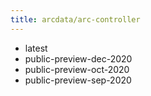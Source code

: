 ```yaml
---
title: arcdata/arc-controller
---
```

- latest
- public-preview-dec-2020
- public-preview-oct-2020
- public-preview-sep-2020
